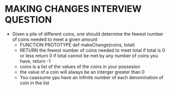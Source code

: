 # MAKING CHANGES INTERVIEW QUESTION
- Given  a pile of different coins, one should determine the fewest
number of coins needed to meet a given amount 
	* FUNCTION PROTOTYPE
		def makeChange(coins, total)
	* RETURN
		the fewest number of coins needed to meet total
		if total is 0 or less return 0
		if total cannot be met by any number of coins you have, return -1
	* coins is a list of the values of the coins in your possesion
	* the value of a coin will always be an interger greater than 0
	* You caassume ypu have an infinite number of each denomination of coin in the list
